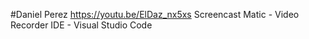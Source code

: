 #Daniel Perez
https://youtu.be/ElDaz_nx5xs
Screencast Matic - Video Recorder
IDE - Visual Studio Code
